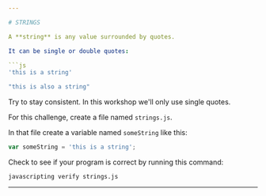 ```yaml
---

# STRINGS

A **string** is any value surrounded by quotes.

It can be single or double quotes:

```js
'this is a string'

"this is also a string"
```

Try to stay consistent. In this workshop we'll only use single quotes.

For this challenge, create a file named `strings.js`.

In that file create a variable named `someString` like this:

```js
var someString = 'this is a string';
```

Check to see if your program is correct by running this command:

`javascripting verify strings.js`

---
```

